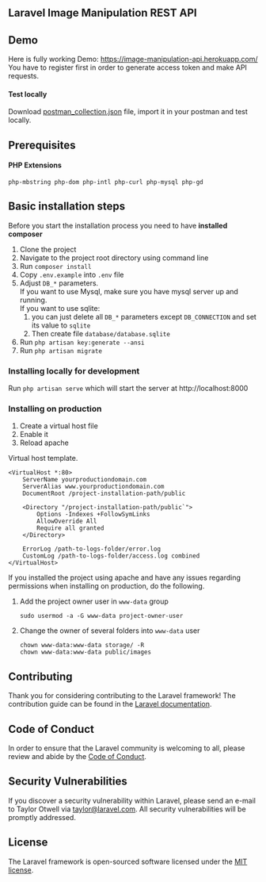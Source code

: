 ## Laravel Image Manipulation REST API

## Demo
Here is fully working Demo: https://image-manipulation-api.herokuapp.com/ <br>
You have to register first in order to generate access token and make API requests.<br>

#### Test locally
Download [postman_collection.json](postman_collection.json) file, import it in your postman and test locally.

## Prerequisites

#### PHP Extensions
`php-mbstring php-dom php-intl php-curl php-mysql php-gd`

## Basic installation steps
Before you start the installation process you need to have **installed composer**

1. Clone the project
2. Navigate to the project root directory using command line
3. Run `composer install`
4. Copy `.env.example` into `.env` file
5. Adjust `DB_*` parameters.<br>
   If you want to use Mysql, make sure you have mysql server up and running. <br>
   If you want to use sqlite:
    1. you can just delete all `DB_*` parameters except `DB_CONNECTION` and set its value to `sqlite`
    2. Then create file `database/database.sqlite`
6. Run `php artisan key:generate --ansi`
7. Run `php artisan migrate`

### Installing locally for development
Run `php artisan serve` which will start the server at http://localhost:8000 <br>


### Installing on production
1. Create a virtual host file
2. Enable it
3. Reload apache

Virtual host template.
```apacheconf
<VirtualHost *:80>
    ServerName yourproductiondomain.com
    ServerAlias www.yourproductiondomain.com
    DocumentRoot /project-installation-path/public

    <Directory "/project-installation-path/public`">
        Options -Indexes +FollowSymLinks
        AllowOverride All
        Require all granted
    </Directory>

    ErrorLog /path-to-logs-folder/error.log
    CustomLog /path-to-logs-folder/access.log combined
</VirtualHost>
```
If you installed the project using apache and have any issues regarding permissions when installing on production,
do the following.
1. Add the project owner user in `www-data` group
    ```shell
    sudo usermod -a -G www-data project-owner-user
    ```
2. Change the owner of several folders into `www-data` user
    ```shell
    chown www-data:www-data storage/ -R
    chown www-data:www-data public/images
    ```


## Contributing

Thank you for considering contributing to the Laravel framework! The contribution guide can be found in the [Laravel documentation](https://laravel.com/docs/contributions).

## Code of Conduct

In order to ensure that the Laravel community is welcoming to all, please review and abide by the [Code of Conduct](https://laravel.com/docs/contributions#code-of-conduct).

## Security Vulnerabilities

If you discover a security vulnerability within Laravel, please send an e-mail to Taylor Otwell via [taylor@laravel.com](mailto:taylor@laravel.com). All security vulnerabilities will be promptly addressed.

## License

The Laravel framework is open-sourced software licensed under the [MIT license](https://opensource.org/licenses/MIT).
